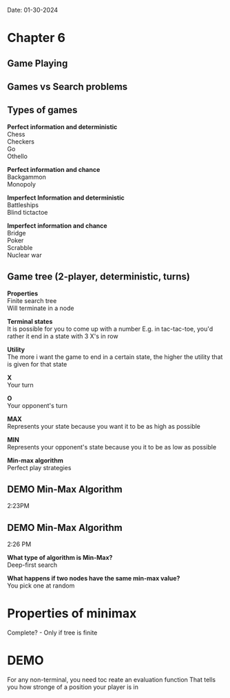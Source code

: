 Date: 01-30-2024
# Chapter 6
## Game Playing

## Games vs Search problems  

## Types of games

**Perfect information and deterministic**  
Chess  
Checkers  
Go  
Othello  

**Perfect information and chance**  
Backgammon  
Monopoly  

**Imperfect Information and deterministic**  
Battleships  
Blind tictactoe  

**Imperfect information and chance**  
Bridge  
Poker  
Scrabble  
Nuclear war  

## Game tree (2-player, deterministic, turns)   
**Properties**  
Finite search tree  
Will terminate in a node  

**Terminal states**  
It is possible for you to come up with a number 
E.g. in tac-tac-toe, you'd rather it end in a state with 3 X's in row  

**Utility**  
The more i want the game to end in a certain state, the higher the utility that is given for that state  

**X**  
Your turn  

**O**   
Your opponent's turn

**MAX**  
Represents your state because you want it to be as high as possible  

**MIN**  
Represents your opponent's state because you it to be as low as possible  


**Min-max algorithm**  
Perfect play strategies  

## DEMO Min-Max Algorithm  
2:23PM  

## DEMO Min-Max Algorithm  
2:26 PM 

**What type of algorithm is Min-Max?**  
Deep-first search  

**What happens if two nodes have the same min-max value?**  
You pick one at random

# Properties of minimax  
Complete? - Only if tree is finite

# DEMO 
For any non-terminal, you need toc reate an evaluation function
That tells you how stronge of a position your player is in
